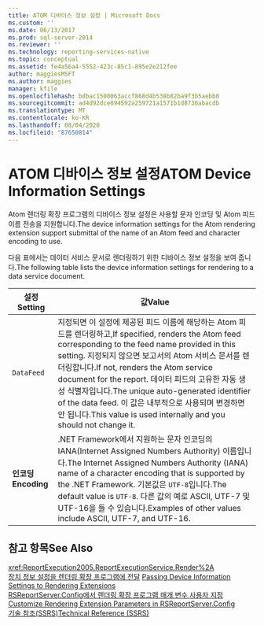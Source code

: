 ```yaml
---
title: ATOM 디바이스 정보 설정 | Microsoft Docs
ms.custom: ''
ms.date: 06/13/2017
ms.prod: sql-server-2014
ms.reviewer: ''
ms.technology: reporting-services-native
ms.topic: conceptual
ms.assetid: fe4a56a4-5552-423c-85c1-895e2e212fee
author: maggiesMSFT
ms.author: maggies
manager: kfile
ms.openlocfilehash: bdbac1500063accf868d4b538b82ba9f3b5aebb0
ms.sourcegitcommit: ad4d92dce894592a259721a1571b1d8736abacdb
ms.translationtype: MT
ms.contentlocale: ko-KR
ms.lasthandoff: 08/04/2020
ms.locfileid: "87650814"
---
```

# <a name="atom-device-information-settings"></a><span data-ttu-id="045a6-102">ATOM 디바이스 정보 설정</span><span class="sxs-lookup"><span data-stu-id="045a6-102">ATOM Device Information Settings</span></span>
  <span data-ttu-id="045a6-103">Atom 렌더링 확장 프로그램의 디바이스 정보 설정은 사용할 문자 인코딩 및 Atom 피드 이름 전송을 지원합니다.</span><span class="sxs-lookup"><span data-stu-id="045a6-103">The device information settings for the Atom rendering extension support submittal of the name of an Atom feed and character encoding to use.</span></span>  
  
 <span data-ttu-id="045a6-104">다음 표에서는 데이터 서비스 문서로 렌더링하기 위한 디바이스 정보 설정을 보여 줍니다.</span><span class="sxs-lookup"><span data-stu-id="045a6-104">The following table lists the device information settings for rendering to a data service document.</span></span>  
  
|<span data-ttu-id="045a6-105">설정</span><span class="sxs-lookup"><span data-stu-id="045a6-105">Setting</span></span>|<span data-ttu-id="045a6-106">값</span><span class="sxs-lookup"><span data-stu-id="045a6-106">Value</span></span>|  
|-------------|-----------|  
|`DataFeed`|<span data-ttu-id="045a6-107">지정되면 이 설정에 제공된 피드 이름에 해당하는 Atom 피드를 렌더링하고,</span><span class="sxs-lookup"><span data-stu-id="045a6-107">If specified, renders the Atom feed corresponding to the feed name provided in this setting.</span></span> <span data-ttu-id="045a6-108">지정되지 않으면 보고서의 Atom 서비스 문서를 렌더링합니다.</span><span class="sxs-lookup"><span data-stu-id="045a6-108">If not, renders the Atom service document for the report.</span></span> <span data-ttu-id="045a6-109">데이터 피드의 고유한 자동 생성 식별자입니다.</span><span class="sxs-lookup"><span data-stu-id="045a6-109">The unique auto-generated identifier of the data feed.</span></span> <span data-ttu-id="045a6-110">이 값은 내부적으로 사용되며 변경하면 안 됩니다.</span><span class="sxs-lookup"><span data-stu-id="045a6-110">This  value is used internally and you should not change it.</span></span>|  
|<span data-ttu-id="045a6-111">**인코딩**</span><span class="sxs-lookup"><span data-stu-id="045a6-111">**Encoding**</span></span>|<span data-ttu-id="045a6-112">.NET Framework에서 지원하는 문자 인코딩의 IANA(Internet Assigned Numbers Authority) 이름입니다.</span><span class="sxs-lookup"><span data-stu-id="045a6-112">The Internet Assigned Numbers Authority (IANA) name of a character encoding that is supported by the .NET Framework.</span></span> <span data-ttu-id="045a6-113">기본값은 `UTF-8`입니다.</span><span class="sxs-lookup"><span data-stu-id="045a6-113">The default value is `UTF-8`.</span></span> <span data-ttu-id="045a6-114">다른 값의 예로 ASCII, UTF-7 및 UTF-16을 들 수 있습니다.</span><span class="sxs-lookup"><span data-stu-id="045a6-114">Examples of other values include ASCII, UTF-7, and UTF-16.</span></span>|  
  
## <a name="see-also"></a><span data-ttu-id="045a6-115">참고 항목</span><span class="sxs-lookup"><span data-stu-id="045a6-115">See Also</span></span>  
 <xref:ReportExecution2005.ReportExecutionService.Render%2A>   
 <span data-ttu-id="045a6-116">[장치 정보 설정을 렌더링 확장 프로그램에 전달](report-server-web-service/net-framework/passing-device-information-settings-to-rendering-extensions.md) </span><span class="sxs-lookup"><span data-stu-id="045a6-116">[Passing Device Information Settings to Rendering Extensions](report-server-web-service/net-framework/passing-device-information-settings-to-rendering-extensions.md) </span></span>  
 <span data-ttu-id="045a6-117">[RSReportServer.Config에서 렌더링 확장 프로그램 매개 변수 사용자 지정](customize-rendering-extension-parameters-in-rsreportserver-config.md) </span><span class="sxs-lookup"><span data-stu-id="045a6-117">[Customize Rendering Extension Parameters in RSReportServer.Config](customize-rendering-extension-parameters-in-rsreportserver-config.md) </span></span>  
 [<span data-ttu-id="045a6-118">기술 참조&#40;SSRS&#41;</span><span class="sxs-lookup"><span data-stu-id="045a6-118">Technical Reference &#40;SSRS&#41;</span></span>](../../2014/reporting-services/technical-reference-ssrs.md)  
  
  

